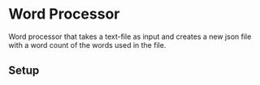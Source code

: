 # Word Processor

Word processor that takes a text-file as input and creates a new json file with a word count of the words used in the file.

## Setup

